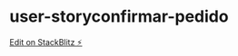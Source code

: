 # user-storyconfirmar-pedido

[Edit on StackBlitz ⚡️](https://stackblitz.com/edit/user-storyconfirmar-pedido)